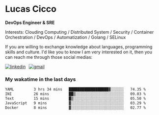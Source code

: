 # Lucas Cicco

**DevOps Engineer & SRE**

Interests: Clouding Computing / Distributed System / Security / Container Orchestration / DevOps / Automatization / Golang / SELinux

If you are willing to exchange knowledge about languages, programming skills and culture. I'd like you to know I am very interested on it, then you can reach me through those social medias:

<div style="display: flex; align-items: center; gap: 10px;">
  <a href="https://www.linkedin.com/in/lucas-vitor-de-cicco" target="_blank">
    <img
      src="https://img.shields.io/badge/-LinkedIn-%230077B5?style=for-the-badge&logo=linkedin&logoColor=white"
      alt="linkedin"
      target="_blank" 
    />
  </a>
  <a href="mailto:lucasvitorx1@gmail.com">
      <img
        src="https://img.shields.io/badge/-Gmail-%23333?style=for-the-badge&logo=gmail&logoColor=white"
        alt="gmail"
        target="_blank"
      />
  </a>
</div>

### My wakatime in the last days

<!--START_SECTION:waka-->

```txt
YAML         3 hrs 34 mins   ██████████████████▓░░░░░░   74.35 %
INI          26 mins         ██▒░░░░░░░░░░░░░░░░░░░░░░   09.03 %
Text         15 mins         █▒░░░░░░░░░░░░░░░░░░░░░░░   05.50 %
JavaScript   9 mins          ▓░░░░░░░░░░░░░░░░░░░░░░░░   03.29 %
Docker       8 mins          ▓░░░░░░░░░░░░░░░░░░░░░░░░   02.77 %
```

<!--END_SECTION:waka-->
